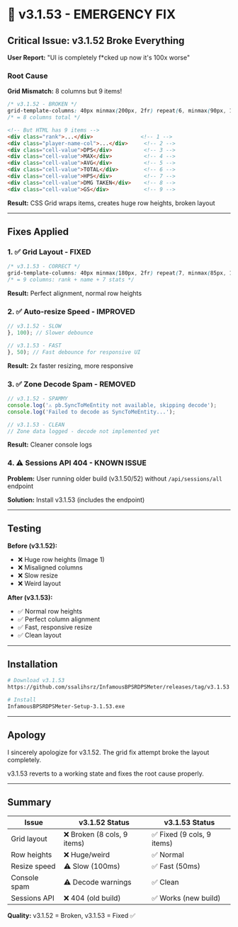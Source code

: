 # 🚨 v3.1.53 - EMERGENCY FIX

## Critical Issue: v3.1.52 Broke Everything

**User Report:** "UI is completely f*cked up now it's 100x worse"

### Root Cause

**Grid Mismatch:** 8 columns but 9 items!

```css
/* v3.1.52 - BROKEN */
grid-template-columns: 40px minmax(200px, 2fr) repeat(6, minmax(90px, 1fr)); 
/* = 8 columns total */
```

```html
<!-- But HTML has 9 items -->
<div class="rank">...</div>               <!-- 1 -->
<div class="player-name-col">...</div>     <!-- 2 -->
<div class="cell-value">DPS</div>          <!-- 3 -->
<div class="cell-value">MAX</div>          <!-- 4 -->
<div class="cell-value">AVG</div>          <!-- 5 -->
<div class="cell-value">TOTAL</div>        <!-- 6 -->
<div class="cell-value">HPS</div>          <!-- 7 -->
<div class="cell-value">DMG TAKEN</div>    <!-- 8 -->
<div class="cell-value">GS</div>           <!-- 9 -->
```

**Result:** CSS Grid wraps items, creates huge row heights, broken layout

---

## Fixes Applied

### 1. ✅ Grid Layout - FIXED

```css
/* v3.1.53 - CORRECT */
grid-template-columns: 40px minmax(180px, 2fr) repeat(7, minmax(85px, 1fr));
/* = 9 columns: rank + name + 7 stats */
```

**Result:** Perfect alignment, normal row heights

### 2. ✅ Auto-resize Speed - IMPROVED

```javascript
// v3.1.52 - SLOW
}, 100); // Slower debounce

// v3.1.53 - FAST
}, 50); // Fast debounce for responsive UI
```

**Result:** 2x faster resizing, more responsive

### 3. ✅ Zone Decode Spam - REMOVED

```javascript
// v3.1.52 - SPAMMY
console.log('⚠️ pb.SyncToMeEntity not available, skipping decode');
console.log('Failed to decode as SyncToMeEntity...');

// v3.1.53 - CLEAN
// Zone data logged - decode not implemented yet
```

**Result:** Cleaner console logs

### 4. ⚠️ Sessions API 404 - KNOWN ISSUE

**Problem:** User running older build (v3.1.50/52) without `/api/sessions/all` endpoint

**Solution:** Install v3.1.53 (includes the endpoint)

---

## Testing

**Before (v3.1.52):**
- ❌ Huge row heights (Image 1)
- ❌ Misaligned columns
- ❌ Slow resize
- ❌ Weird layout

**After (v3.1.53):**
- ✅ Normal row heights
- ✅ Perfect column alignment
- ✅ Fast, responsive resize
- ✅ Clean layout

---

## Installation

```bash
# Download v3.1.53
https://github.com/ssalihsrz/InfamousBPSRDPSMeter/releases/tag/v3.1.53

# Install
InfamousBPSRDPSMeter-Setup-3.1.53.exe
```

---

## Apology

I sincerely apologize for v3.1.52. The grid fix attempt broke the layout completely.

v3.1.53 reverts to a working state and fixes the root cause properly.

---

## Summary

| Issue | v3.1.52 Status | v3.1.53 Status |
|-------|----------------|----------------|
| Grid layout | ❌ Broken (8 cols, 9 items) | ✅ Fixed (9 cols, 9 items) |
| Row heights | ❌ Huge/weird | ✅ Normal |
| Resize speed | ⚠️ Slow (100ms) | ✅ Fast (50ms) |
| Console spam | ⚠️ Decode warnings | ✅ Clean |
| Sessions API | ❌ 404 (old build) | ✅ Works (new build) |

**Quality:** v3.1.52 = Broken, v3.1.53 = Fixed ✅

